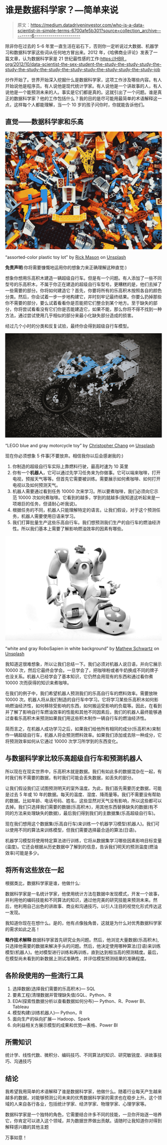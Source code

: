 # 谁是数据科学家？—简单来说

> 原文：<https://medium.datadriveninvestor.com/who-is-a-data-scientist-in-simple-terms-6700afe5b301?source=collection_archive---------6----------------------->

除非你在过去的 5-6 年里一直生活在岩石下，否则你一定听说过大数据、机器学习和数据科学家这些词从任何地方冒出来。2012 年，《哈佛商业评论》发表了一篇文章，认为数据科学家是 21 世纪最性感的工作:[https://HBR . org/2012/10/data-scientist-the-sex-student-the-study-the-study-study-the-study-the-study-the-study-the-study-study-the-study-study-the-study-job](https://hbr.org/2012/10/data-scientist-the-sexiest-job-of-the-21st-century)

炒作开始了。世界开始深入挖掘什么是数据科学家，这项工作涉及哪些内容。有人开始说他是程序员。有人说他是现代统计学家。有人说他是一个讲故事的人，有人说他是一个能预测未来的人。事实是它们都是真的。这就引出了一个问题。谁是真正的数据科学家？他的工作包括什么？我的目的是尽可能用最简单的术语解释这一点，这样每个人都能理解，当一个 10 岁的孩子问你时，你就能告诉他们。

## **直觉——数据科学家和乐高**

![](img/3b0e0c5504c848f4ca38d0b331fcbef4.png)

“assorted-color plastic toy lot” by [Rick Mason](https://unsplash.com/@egnaro?utm_source=medium&utm_medium=referral) on [Unsplash](https://unsplash.com?utm_source=medium&utm_medium=referral)

**免责声明**:你将需要慷慨地运用你的想象力来正确理解这种直觉:)

想象你想用乐高积木建造一辆超级自行车。但是有一个问题。有人添加了一些不同型号的乐高积木，不属于你正在建造的超级自行车型号。更糟糕的是，他们去掉了一些需要的部分。你将如何建造它？首先，你要将所有的乐高积木按照各自的颜色分类。然后，你会试着一步一步地构建它，并时刻牢记最终结果。你要么扔掉那些你不需要的部分，要么试着看看你是否能把它们整合到某个地方。至于缺失的部分，你将尝试看看没有它们你是否能建造它，如果不能，那么你将不得不找到一种方法，通过尝试使用几乎相似的部分来最小化缺失部分造成的损害。

经过几个小时的分类和反复试验，最终你会得到超级自行车模型。

![](img/f79448dde3aa614e2c603b63d4f0c952.png)

“LEGO blue and gray motorcycle toy” by [Christopher Chang](https://unsplash.com/@c4?utm_source=medium&utm_medium=referral) on [Unsplash](https://unsplash.com?utm_source=medium&utm_medium=referral)

现在你必须想象 5 件事[不要放弃。相信我你以后会感谢我的:)

1.  你制造的超级自行车实际上靠燃料行驶，最高时速为 10 英里
2.  你有一个**机器人**，它可以通过先学习任务来为你做事。它可以端来咖啡，打开电视，预报天气等等。但首先它需要被训练。需要展示如何煮咖啡、如何打开电视以及如何预测天气。
3.  机器人需要通过看到任务 10000 次来学习。所以要煮咖啡，我们必须向它示范 10000 次如何煮咖啡。它看到的越多，学到的就越多(我知道这听起来是一项艰巨的任务，但请耐心听我说)。
4.  根据任务的不同，机器人只能理解特定的语言。让我们假设，对于这个预测任务，机器人需要使用日语来学习。
5.  我们打算批量生产这些乐高自行车。我们想预测我们生产的自行车的燃油经济性。所以我们基本上需要了解影响燃油效率的因素有哪些。

![](img/a823492a81cb9931a232d98a1caa2f44.png)

“white and gray RoboSapien in white background” by [Mathew Schwartz](https://unsplash.com/@cadop?utm_source=medium&utm_medium=referral) on [Unsplash](https://unsplash.com?utm_source=medium&utm_medium=referral)

我知道这很难想象，所以让我们总结一下。我们必须对机器人说日语，并向它展示 10000 次，然后它最终会学会。一旦学会了，把咖啡粉或者牛奶换成不同的牌子也没关系。机器人已经学会了基本知识，它仍然会用现有的东西和通过看你煮 10000 次而获得的知识来煮咖啡。

在我们的例子中，我们希望机器人预测我们的乐高自行车的燃料效率。需要放映 10000 次。机器人将从我们制造的自行车中学习。它将学习某些乐高积木如何影响燃油经济性，如何移除受影响的东西，如何搬运受影响的负载等。因此，在看到并了解了影响自行车燃油效率的性能和其他不同因素后，我们的机器人最终能够通过查看乐高积木来预测如果我们用这些积木制作一辆自行车的燃油经济性。

简而言之，在机器人成功学习之后，如果我们给他所有相同的成分(乐高积木)来制作一辆超级自行车，机器人将会预测燃料效率。如果我们添加或去除一种成分，它将预测效率如何从它通过 10000 次学习所学到的东西变化。

## 与数据科学家比较乐高超级自行车和预测机器人

所以现在在现实世界中，乐高积木就是数据。我们有如此多的数据混杂在一起，有时我们有不需要的数据，有时我们可能会丢失数据，如丢失的部分。

让我们假设我们正试图预测明天的室外温度。为此，我们首先需要历史数据，可能是过去 5 年或 10 年的数据。每天的温度、湿度、降雨量等。我们不需要没有帮助的数据。比如年龄、电话号码、姓名，这些显然对天气没有影响，所以这些都可以去掉。我们只选择我们需要的数据(乐高积木)，用其他东西替换缺失的数据(有不同的方法来处理缺失的数据)，最后我们得到我们的主数据集(乐高超级自行车)。

现在我们想用这个数据集(乐高自行车)来训练一个机器学习模型(机器人)。我们可以使用不同的算法来训练模型，但我们需要选择最合适的算法(日语)。

机器学习模型将使用特定算法进行训练，它将从数据集学习哪些因素影响目标变量(温度)。它还会根据从历史数据中了解到的信息，告诉我们明天的预测温度(燃油效率)可能是多少。

## **将所有这些放在一起**

根据类比，数据科学家是谁，他做什么:

数据科学家是一名统计学家，他使用统计方法在数据中发现模式，开发一个故事，并利用他的编码技能和不同算法的知识，通过他完美的研究技能来预测未来。然后，他利用自己出色的讲故事、商业和沟通技巧，以引人注目的视觉化形式传达这一发现。

我知道你现在在想什么。是的，他有点像独角兽，这就是为什么对优秀数据科学家的需求如此之高！

**略作技术解释**:数据科学家首先研究业务问题。然后，他浏览大量数据(乐高积木),只选择他需要的数据来解决手头的问题。然后，他决定使用哪种算法(日语)来训练模型(机器人)。他对模型进行训练和再训练，直到达到相当高的预测精度。最后，在模型尚未看到的新数据上测试准确性，并评估模型预测结果的准确程度。

## **各阶段使用的一些流行工具**

1.  选择数据(选择我们需要的乐高积木)— SQL
2.  要素工程(清理数据并管理缺失值)SQL、Python、R
3.  EDA(探索性数据分析以查看数据如何分布)— Python、R、Power BI、Tableau
4.  模型构建(训练机器人)— Python，R
5.  面向生产的纵向扩展— Hadoop、Spark
6.  向利益相关方展示模型的成果和优势—表格、Power BI

## **所需知识**

统计学、线性代数、微积分、编码技巧、不同算法的知识、研究敏锐度、讲故事技巧、沟通技巧

## 结论

我希望我用简单的术语解释了谁是数据科学家，他做什么。随着行业每天产生越来越多的数据，对能够预测公司未来的优秀数据科学家的需求也在稳步上升。这个领域的人来自各行各业，包括统计学家、经济学家、物理学家、心理学家等。

数据科学家是一个独特的角色，它需要结合许多不同的技能，一旦你开始逐一培养它，你肯定可以进入这个领域，并为数据世界做出贡献。请随时让我知道你对得到解释感兴趣的其他主题

万事如意！